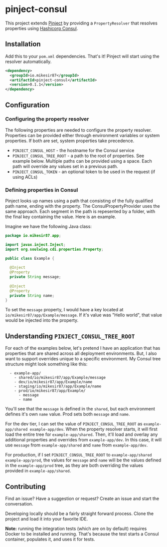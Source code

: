 # pinject-consul

This project extends [Pinject](https://github.com/soulwing/pinject) by providing a `PropertyResolver` that resolves properties using [Hashicorp Consul](https://consul.io).

## Installation

Add this to your `pom.xml` dependencies. That's it! Pinject will start using the resolver automatically. 

```xml
<dependency>
  <groupId>io.mikesir87</groupId>
  <artifactId>pinject-consul</artifactId>
  <version>0.1.1</version>
</dependency>
```

## Configuration

### Configuring the property resolver

The following properties are needed to configure the property resolver. Properties can be provided either through environment variables or system properties. If both are set, system properties take precedence.

- `PINJECT_CONSUL_HOST` - the hostname for the Consul service
- `PINJECT_CONSUL_TREE_ROOT` - a path to the root of properties. See example below. Multiple paths can be provided using a space. Each path will override any values set in a previous path.
- `PINJECT_CONSUL_TOKEN` - an optional token to be used in the request (if using ACLs)


### Defining properties in Consul

Pinject looks up names using a path that consisting of the fully qualified path name, ending with the property. The ConsulPropertyProvider uses the same approach. Each segment in the path is repesented by a folder, with the final key containing the value. Here is an example.

Imagine we have the following Java class:

```java
package io.mikesir87.app;

import javax.inject.Inject;
import org.soulwing.cdi.properties.Property;

public class Example {
  
  @Inject
  @Property
  private String message;
    
  @Inject
  @Property
  private String name;
}
```

To set the `message` property, I would have a key located at `io/mikesir87/app/Example/message`. If it's value was "Hello world", that value would be injected into the property.


## Understanding `PINJECT_CONSUL_TREE_ROOT`

For each of the examples below, let's pretend I have an application that has properties that are shared across all deployment environments. But, I also want to support overrides unique to a specific environment. My Consul tree structure might look something like this:

```text
  - example-app/
    - shared/io/mikesir87/app/Example/message
    - dev/io/mikesir87/app/Example/name
    - staging/io/mikesir87/app/Example/name
    - prod/io/mikesir87/app/Example/
      - message
      - name
``` 

You'll see that the `message` is defined in the `shared`, but each environment defines it's own `name` value. Prod sets both `message` and `name`.

For the dev tier, I can set the value of `PINJECT_CONSUL_TREE_ROOT` as `example-app/shared example-app/dev`. When the property resolver starts, it will first load the entire tree for `example-app/shared`. Then, it'll load and overlay any additional properties and overrides from `example-app/dev`. In this case, it will use `message` from `example-app/shared` and `name` from `example-app/dev`.

For production, if I set `PINJECT_CONSUL_TREE_ROOT` to `example-app/shared example-app/prod`, the values for `message` and `name` will be the values defined in the `example-app/prod` tree, as they are both overriding the values provided in `example-app/shared`.


## Contributing

Find an issue? Have a suggestion or request? Create an issue and start the conversation.

Developing locally should be a fairly straight forward process. Clone the project and load it into your favorite IDE. 

**Note:** running the integration tests (which are on by default) requires Docker to be installed and running. That's because the test starts a Consul container, populates it, and uses it for tests.
